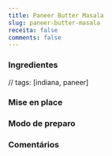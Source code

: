 ```yaml
---
title: Paneer Butter Masala
slug: paneer-butter-masala
receita: false
comments: false
---
```


### Ingredientes
// tags: [indiana, paneer]


### Mise en place




### Modo de preparo




### Comentários


